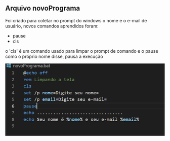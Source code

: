 ## Arquivo novoPrograma

<p> Foi criado para coletar no prompt do windows o nome e o e-mail de usuário, novos comandos aprendidos foram: </p>

<ul>
  <li> pause </li>
  <li> cls </li>
</ul>

<p> o 'cls' é um comando usado para limpar o prompt de comando e o pause como o próprio nome disse, pausa a execução </p>

<img src="Capturar.PNG">
